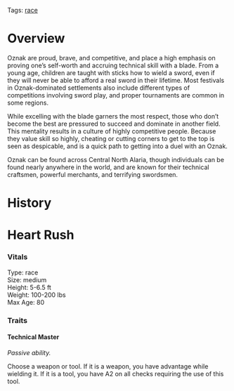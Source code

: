 Tags: [race](Races)

# Overview

Oznak are proud, brave, and competitive, and place a high emphasis on proving one’s self-worth and accruing technical skill with a blade. From a young age, children are taught with sticks how to wield a sword, even if they will never be able to afford a real sword in their lifetime. Most festivals in Oznak-dominated settlements also include different types of competitions involving sword play, and proper tournaments are common in some regions. 

While excelling with the blade garners the most respect, those who don’t become the best are pressured to succeed and dominate in another field. This mentality results in a culture of highly competitive people. Because they value skill so highly, cheating or cutting corners to get to the top is seen as despicable, and is a quick path to getting into a duel with an Oznak.

Oznak can be found across Central North Alaria, though individuals can be found nearly anywhere in the world, and are known for their technical craftsmen, powerful merchants, and terrifying swordsmen.

# History


# Heart Rush

### Vitals
Type: race  
Size: medium  
Height: 5-6.5 ft  
Weight: 100-200 lbs  
Max Age: 80  

### Traits

#### Technical Master
*Passive ability.*

Choose a weapon or tool. If it is a weapon, you have advantage while wielding it. If it is a tool, you have A2 on all checks requiring the use of this tool. 